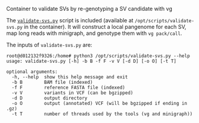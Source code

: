 Container to validate SVs by re-genotyping a SV candidate with vg

The [`validate-svs.py`](validate-svs.py) script is included (available at `/opt/scripts/validate-svs.py` in the container).
It will construct a local pangenome for each SV, map long reads with minigraph, and genotype them with `vg pack/call`.

The inputs of `validate-svs.py` are:

```
root@d012132f9326:/home# python3 /opt/scripts/validate-svs.py --help
usage: validate-svs.py [-h] -b B -f F -v V [-d D] [-o O] [-t T]

optional arguments:
  -h, --help  show this help message and exit
  -b B        BAM file (indexed)
  -f F        reference FASTA file (indexed)
  -v V        variants in VCF (can be bgzipped)
  -d D        output directory
  -o O        output (annotated) VCF (will be bgzipped if ending in .gz)
  -t T        number of threads used by the tools (vg and minigraph))
```
